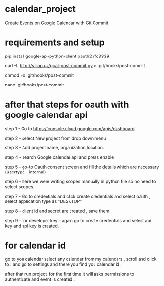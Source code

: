# calendar_project
Create Events on Google Calendar with Git Commit

# requirements and setup

pip install google-api-python-client oauth2 rfc3339

curl -L http://s.liap.us/gcal-post-commit.py > .git/hooks/post-commit

chmod +x .git/hooks/post-commit

nano .git/hooks/post-commit

# after that steps for oauth with google calendar api

step 1 - Go to https://console.cloud.google.com/apis/dashboard

step 2 - select  New project from drop down menu

step 3 - Add project name, organization,location.

step 4 - search Google calendar api and press enable

step 5 - go-to Oauth consent screen and fill the details which are necessary (usertype - internal)

step 6 - here we were writing scopes manually in python file so no need to select scopes.

step 7 - Go to credentials and click create credentials and select oauth , select application type as "DESKTOP"

step 8 - client id and secret are created , save them.

step 9 - for developer key - again go to create credentials and select api key and api key is created.

# for calendar id
go to you calendar select any calendar from my calendars , scroll and click to : and go to settings and there you find you calendar id .

after that run project, for the first time it will asks permissions to authenticate and event is created .
